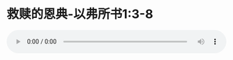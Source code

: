 # 救赎的恩典-以弗所书1:3-8

<audio style="width: 100%;" preload="false" controls controlslist="nodownload"><source src="//cdn.simai.ml/audio/mp3/old/12341.mp3" type="audio/mpeg">Your browser does not support the audio element.</audio>


